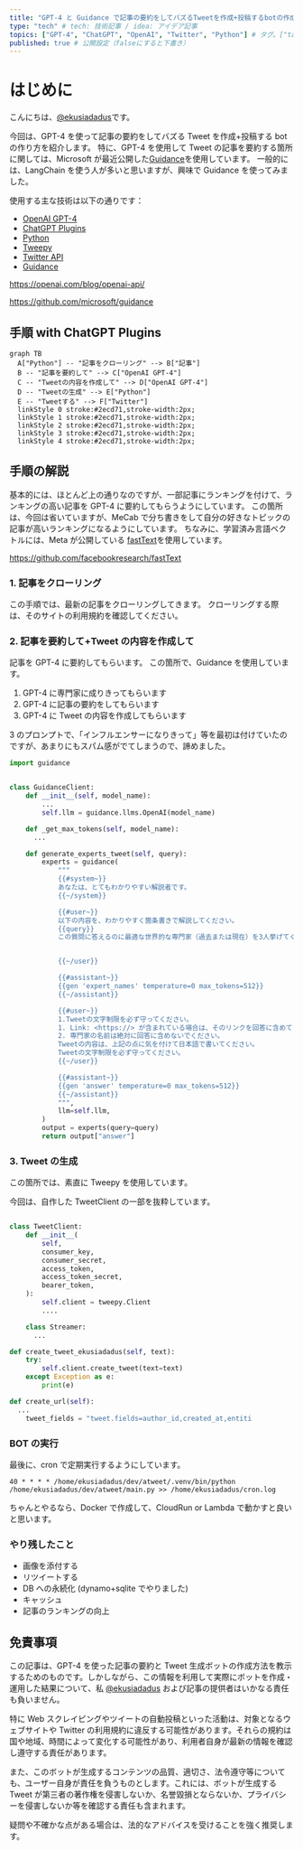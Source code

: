 ```yaml
---
title: "GPT-4 と Guidance で記事の要約をしてバズるTweetを作成+投稿するbotの作成ガイド" # 記事のタイトル
type: "tech" # tech: 技術記事 / idea: アイデア記事
topics: ["GPT-4", "ChatGPT", "OpenAI", "Twitter", "Python"] # タグ。["tag1", "tag2"]のように指定する
published: true # 公開設定（falseにすると下書き）
---
```


# はじめに

こんにちは、[@ekusiadadus](https://twitter.com/ekusiadadus)です。

今回は、GPT-4 を使って記事の要約をしてバズる Tweet を作成+投稿する bot の作り方を紹介します。
特に、GPT-4 を使用して Tweet の記事を要約する箇所に関しては、Microsoft が最近公開した[Guidance](https://github.com/microsoft/guidance)を使用しています。
一般的には、LangChain を使う人が多いと思いますが、興味で Guidance を使ってみました。

使用する主な技術は以下の通りです：

- [OpenAI GPT-4](https://openai.com/blog/openai-api/)
- [ChatGPT Plugins](https://openai.com/blog/chatgpt-plugins)
- [Python](https://www.python.org/)
- [Tweepy](https://www.tweepy.org/)
- [Twitter API](https://developer.twitter.com/en/docs/twitter-api)
- [Guidance](https://github.com/microsoft/guidance)

https://openai.com/blog/openai-api/

https://github.com/microsoft/guidance

## 手順 with ChatGPT Plugins

```mermaid
graph TB
  A["Python"] -- "記事をクローリング" --> B["記事"]
  B -- "記事を要約して" --> C["OpenAI GPT-4"]
  C -- "Tweetの内容を作成して" --> D["OpenAI GPT-4"]
  D -- "Tweetの生成" --> E["Python"]
  E -- "Tweetする" --> F["Twitter"]
  linkStyle 0 stroke:#2ecd71,stroke-width:2px;
  linkStyle 1 stroke:#2ecd71,stroke-width:2px;
  linkStyle 2 stroke:#2ecd71,stroke-width:2px;
  linkStyle 3 stroke:#2ecd71,stroke-width:2px;
  linkStyle 4 stroke:#2ecd71,stroke-width:2px;
```

## 手順の解説

基本的には、ほとんど上の通りなのですが、一部記事にランキングを付けて、ランキングの高い記事を GPT-4 に要約してもらうようにしています。
この箇所は、今回は省いていますが、MeCab で分ち書きをして自分の好きなトピックの記事が高いランキングになるようにしています。
ちなみに、学習済み言語ベクトルには、Meta が公開している [fastText](https://github.com/facebookresearch/fastText)を使用しています。

https://github.com/facebookresearch/fastText

### 1. 記事をクローリング

この手順では、最新の記事をクローリングしてきます。
クローリングする際は、そのサイトの利用規約を確認してください。

### 2. 記事を要約して+Tweet の内容を作成して

記事を GPT-4 に要約してもらいます。
この箇所で、Guidance を使用しています。

1. GPT-4 に専門家に成りきってもらいます
2. GPT-4 に記事の要約をしてもらいます
3. GPT-4 に Tweet の内容を作成してもらいます

3 のプロンプトで、「インフルエンサーになりきって」等を最初は付けていたのですが、あまりにもスパム感がでてしまうので、諦めました。

```python
import guidance


class GuidanceClient:
    def __init__(self, model_name):
        ...
        self.llm = guidance.llms.OpenAI(model_name)

    def _get_max_tokens(self, model_name):
      ...

    def generate_experts_tweet(self, query):
        experts = guidance(
            """
            {{#system~}}
            あなたは、とてもわかりやすい解説者です。
            {{~/system}}

            {{#user~}}
            以下の内容を、わかりやすく箇条書きで解説してください。
            {{query}}
            この質問に答えるのに最適な世界的な専門家（過去または現在）を3人挙げてください。まだ質問に答えないでください。


            {{~/user}}

            {{#assistant~}}
            {{gen 'expert_names' temperature=0 max_tokens=512}}
            {{~/assistant}}

            {{#user~}}
            1.Tweetの文字制限を必ず守ってください。
            1. Link: <https://> が含まれている場合は、そのリンクを回答に含めてください。
            2. 専門家の名前は絶対に回答に含めないでください。
            Tweetの内容は、上記の点に気を付けて日本語で書いてください。
            Tweetの文字制限を必ず守ってください。
            {{~/user}}

            {{#assistant~}}
            {{gen 'answer' temperature=0 max_tokens=512}}
            {{~/assistant}}
            """,
            llm=self.llm,
        )
        output = experts(query=query)
        return output["answer"]
```

### 3. Tweet の生成

この箇所では、素直に Tweepy を使用しています。

今回は、自作した TweetClient の一部を抜粋しています。

```python

class TweetClient:
    def __init__(
        self,
        consumer_key,
        consumer_secret,
        access_token,
        access_token_secret,
        bearer_token,
    ):
        self.client = tweepy.Client
        ....

    class Streamer:
      ...

def create_tweet_ekusiadadus(self, text):
    try:
        self.client.create_tweet(text=text)
    except Exception as e:
        print(e)

def create_url(self):
  ...
    tweet_fields = "tweet.fields=author_id,created_at,entiti

```

### BOT の実行

最後に、cron で定期実行するようにしています。

```cron
40 * * * * /home/ekusiadadus/dev/atweet/.venv/bin/python /home/ekusiadadus/dev/atweet/main.py >> /home/ekusiadadus/cron.log
```

ちゃんとやるなら、Docker で作成して、CloudRun or Lambda で動かすと良いと思います。

### やり残したこと

- 画像を添付する
- リツイートする
- DB への永続化 (dynamo+sqlite でやりました)
- キャッシュ
- 記事のランキングの向上

## 免責事項

この記事は、GPT-4 を使った記事の要約と Tweet 生成ボットの作成方法を教示するためのものです。しかしながら、この情報を利用して実際にボットを作成・運用した結果について、私 [@ekusiadadus](https://twitter.com/ekusiadadus) および記事の提供者はいかなる責任も負いません。

特に Web スクレイピングやツイートの自動投稿といった活動は、対象となるウェブサイトや Twitter の利用規約に違反する可能性があります。それらの規約は国や地域、時間によって変化する可能性があり、利用者自身が最新の情報を確認し遵守する責任があります。

また、このボットが生成するコンテンツの品質、適切さ、法令遵守等についても、ユーザー自身が責任を負うものとします。これには、ボットが生成する Tweet が第三者の著作権を侵害しないか、名誉毀損とならないか、プライバシーを侵害しないか等を確認する責任も含まれます。

疑問や不確かな点がある場合は、法的なアドバイスを受けることを強く推奨します。

